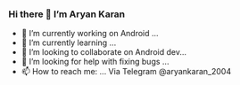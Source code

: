 ### Hi there 👋 I’m Aryan Karan

<!--
**aryankaran/aryankaran** is a ✨ _special_ ✨ repository because its `README.md` (this file) appears on your GitHub profile.

Here are some ideas to get you started:
-->
- 🔭 I’m currently working on Android ...
- 🌱 I’m currently learning ...
- 👯 I’m looking to collaborate on Android dev...
- 🤔 I’m looking for help with fixing bugs ...
- 📫 How to reach me: ... Via Telegram @aryankaran_2004
<!-- - 😄 Pronouns: ...
- 💬 Ask me about ...
- ⚡ Fun fact: ... -->
